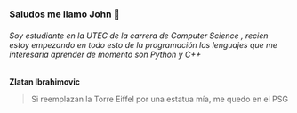 ### Saludos me llamo John 👋

###### Soy estudiante en la UTEC de la carrera de Computer Science , recien estoy empezando en todo esto de la programación los lenguajes que me interesaría aprender de momento son Python y C++ 

**Zlatan Ibrahimovic** 

> Si reemplazan la Torre Eiffel por una estatua mía, me quedo en el PSG







<!--
**JohnMonroy/JohnMonroy** is a ✨ _special_ ✨ repository because its `README.md` (this file) appears on your GitHub profile.

Here are some ideas to get you started:

- 🔭 I’m currently working on ...
- 🌱 I’m currently learning ...
- 👯 I’m looking to collaborate on ...
- 🤔 I’m looking for help with ...
- 💬 Ask me about ...
- 📫 How to reach me: ...
- 😄 Pronouns: ...
- ⚡ Fun fact: ...
-->
